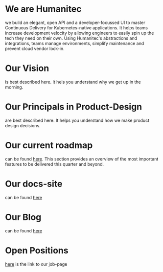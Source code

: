 # We are Humanitec
we build an elegant, open API and a developer-focussed UI to master Continuous Delivery for Kubernetes-native applications. It helps teams increase development velocity by allowing engineers to easily spin up the tech they need on their own. Using Humanitec's abstractions and integrations, teams manage environments, simplify maintenance and prevent cloud vendor lock-in.

# Our Vision 
is best described here. It hels you understand why we get up in the morning.

# Our Principals in Product-Design
are best described here. It helps you understand how we make product design decisions.

# Our current roadmap 
can be found [here](https://github.com/Humanitec/direction/projects/1). This section provides an overview of the most important features to be delivered this quarter and beyond. 

# Our docs-site 
can be found [here](docs.humanitec.com)

# Our Blog
can be found [here](humanitec.com/blog)

# Open Positions
[here](https://humanitec.com/open-positions) is the link to our job-page
